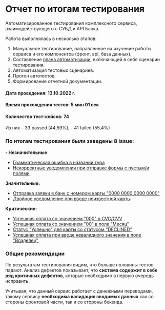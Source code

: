 # Отчет по итогам тестирования
Автоматизированное тестирования комплексного сервиса, взаимодействующего с СУБД и API Банка.

Работа выполнялась в несколько этапов:
1.	Мануальное тестирование, направленное на изучение работы сервиса и его компонентов (фронт, api, база данных).
2.	Составление [плана автоматизации](https://github.com/lizadegt/Diploma_AQ/blob/master/reports/Plan.md), включающий в себя сценарии тестирования.
3.	Автоматизация тестовых сценариев.
4.	Прогон автотестов.
5.	Формирование отчетной документации.

#### Дата проведения: 13.10.2022 г.

#### Время прохождения тестов: 5 мин 01 сек

#### Количество тест-кейсов: 74
Из них – 33 passed (44,59%), -  41 failed (55,4%)

### По итогам тестирования были заведены 8 issue:
**- Незначительные**
 - [Грамматическая ошибка в названии тура ](https://github.com/lizadegt/Diploma_AQ/issues/1)
 - [Некорректные уведомления при отправке формы с пустым/и полями](https://github.com/lizadegt/Diploma_AQ/issues/2)
  
 **Значительные:**
 - [Отправка заявки в банк с номером карты "0000 0000 0000 0000"](https://github.com/lizadegt/Diploma_AQ/issues/5)
 - [Двойное уведомление при вводе неизвестной карты](https://github.com/lizadegt/Diploma_AQ/issues/6)
  
**Критические:**
- [Успешная оплата со значением "000" в CVC/CVV](https://github.com/lizadegt/Diploma_AQ/issues/3)
- [Успешная оплата со значением "00" в поле "Месяц"](https://github.com/lizadegt/Diploma_AQ/issues/4)
- [Статус "Успешно" для карты со статусом "DECLINED"](https://github.com/lizadegt/Diploma_AQ/issues/7)
- [Успешная оплата при вводе невалидного значения в поле "Владелец"](https://github.com/lizadegt/Diploma_AQ/issues/8)

### Общие рекомендации
По результатам тестирования видим, что больше половины тестов падают. 
Анализ дефектов показывает, что **система содержит в себе ряд критичных дефектов**, которые необходимо в первую очередь исправить.

Учитывая, что данный сервис работает с денежными переводами, такому сервису **необходима валидация вводимых данных** как со стороны фронтовой части, так и со стороны бекенда.
